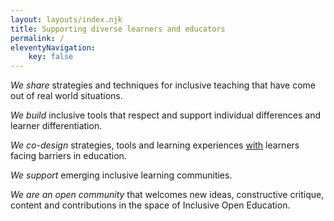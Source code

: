```yaml
---
layout: layouts/index.njk
title: Supporting diverse learners and educators
permalink: /
eleventyNavigation:
    key: false
---
```


*We share* strategies and techniques for inclusive teaching that have come out of real world situations.

*We build* inclusive tools that respect and support individual differences and learner differentiation.

*We co-design* strategies, tools and learning experiences <ins>with</ins> learners facing barriers in education.

*We support* emerging inclusive learning communities.

*We are an open community* that welcomes new ideas, constructive critique, content and contributions in the space of
Inclusive Open Education.
